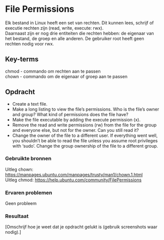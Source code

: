# File Permissions
Elk bestand in Linux heeft een set van rechten. Dit kunnen lees, schrijf of executie rechten zijn (read, write, execute: rwx).  
Daarnaast zijn er nog drie entiteiten die rechten hebben: de eigenaar van het bestand, de groep en alle anderen. De gebruiker root heeft geen rechten nodig voor rwx.

## Key-terms
chmod - commando om rechten aan te passen  
chown - commando om de eigenaar of groep aan te passen

## Opdracht
- Create a text file.
- Make a long listing to view the file’s permissions. Who is the file’s owner and group? What kind of permissions does the file have?
- Make the file executable by adding the execute permission (x).
- Remove the read and write permissions (rw) from the file for the group and everyone else, but not for the owner. Can you still read it?
- Change the owner of the file to a different user. If everything went well, you shouldn’t be able to read the file unless you assume root privileges with ‘sudo’.
Change the group ownership of the file to a different group.

### Gebruikte bronnen
Uitleg chown: https://manpages.ubuntu.com/manpages/trusty/man1/chown.1.html  
Uitleg chmod: https://help.ubuntu.com/community/FilePermissions

### Ervaren problemen
Geen probleem

### Resultaat
[Omschrijf hoe je weet dat je opdracht gelukt is (gebruik screenshots waar nodig).]
